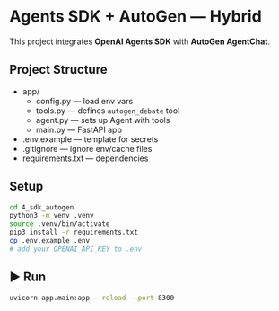 # Agents SDK + AutoGen — Hybrid

This project integrates **OpenAI Agents SDK** with **AutoGen AgentChat**.

##  Project Structure
- app/
  - config.py — load env vars
  - tools.py — defines `autogen_debate` tool
  - agent.py — sets up Agent with tools
  - main.py — FastAPI app
- .env.example — template for secrets
- .gitignore — ignore env/cache files
- requirements.txt — dependencies

##  Setup
```bash
cd 4_sdk_autogen
python3 -m venv .venv
source .venv/bin/activate
pip3 install -r requirements.txt
cp .env.example .env
# add your OPENAI_API_KEY to .env
```

## ▶ Run
```bash
uvicorn app.main:app --reload --port 8300
```


